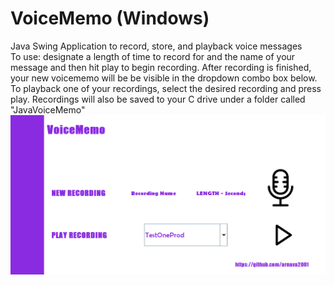 # VoiceMemo (Windows)<br>
Java Swing Application to record, store, and playback voice messages
<br>To use: designate a length of time to record for and the name of your message and then hit play to begin recording. After recording is finished, your new voicememo will
be be visible in the dropdown combo box below. To playback one of your recordings, select the desired recording and press play. Recordings will also be saved to your C drive under
a folder called "JavaVoiceMemo" <br>
![](Untitled.png)
